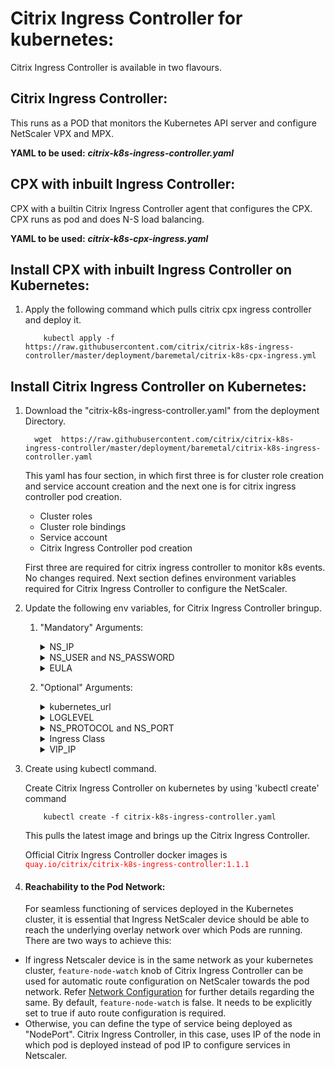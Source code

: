 # Citrix Ingress Controller for kubernetes:
Citrix Ingress Controller is available in two flavours.
## Citrix Ingress Controller:
This runs as a POD that monitors the Kubernetes API server and configure NetScaler VPX and MPX. 

**YAML to be used:** ***citrix-k8s-ingress-controller.yaml***
## CPX with inbuilt Ingress Controller:
CPX with a builtin Citrix Ingress Controller agent that configures the CPX. CPX runs as pod and does N-S load balancing. 

**YAML to be used:** ***citrix-k8s-cpx-ingress.yaml***

## Install CPX with inbuilt Ingress Controller on Kubernetes:
   1. Apply the following command which pulls citrix cpx ingress controller and deploy it.
      ```
          kubectl apply -f  https://raw.githubusercontent.com/citrix/citrix-k8s-ingress-controller/master/deployment/baremetal/citrix-k8s-cpx-ingress.yml
      ```
   

## Install Citrix Ingress Controller on Kubernetes:
 1. Download the "citrix-k8s-ingress-controller.yaml" from the deployment Directory.
    ```
      wget  https://raw.githubusercontent.com/citrix/citrix-k8s-ingress-controller/master/deployment/baremetal/citrix-k8s-ingress-controller.yaml
    ```
                        
    This yaml has four section, in which first three is for cluster role creation and service account creation and the 
    next one is for citrix ingress controller pod creation. 
    * Cluster roles
    * Cluster role bindings
    * Service account
    * Citrix Ingress Controller pod creation
   
    First three are required for citrix ingress controller to monitor k8s events. No changes required.
    Next section defines environment variables required for Citrix Ingress Controller to configure the NetScaler.

 2. Update the following env variables, for Citrix Ingress Controller bringup.

    1. "Mandatory" Arguments:
       <details>
       <summary>NS_IP</summary>

         This is must for Citrix Ingress Controller to configure the NetScaler appliance. Provide,
         ```
            NSIP for standalone NetScaler  
            SNIP for HA (Management access has to be enabled) 
            CLIP for Cluster
         
         ```
       </details>
       <details>
       <summary>NS_USER and NS_PASSWORD</summary>

         This is for authenticating with NetScaler if it has non default username and password. We can directly pass username/password or use Kubernetes secrets.
         Please refer our [guide](https://github.com/citrix/citrix-k8s-ingress-controller/blob/master/docs/command-policy.md) for configuring a non default NetScaler username and password.
         
         Given Yaml uses k8s secrets. Following steps helps to create secrets to be used in yaml.

         Create secrets on Kubernetes for NS_USER and NS_PASSWORD
         Kubernetes secrets can be created by using 'kubectl create secret'.  

                 kubectl create secret  generic nslogin --from-literal=username='nsroot' --from-literal=password='nsroot'

         >**Note:** If you are using different secret name rather than nslogin, you have to update the "name" field in the yaml. 

       </details>
       <details>
       <summary>EULA</summary>

         This is end user license agreement which has to be YES for Citrix Ingress Controller to up and run.
                
       </details>
    2. "Optional" Arguments:

       <details>
       <summary>kubernetes_url</summary>

         This is an optional field for Citrix Ingress Controller to register for events. If user did not specify it explictly, citrix ingress controller use internal KubeAPIServer IP. 
   
       </details>
       <details>
       <summary>LOGLEVEL</summary>

         This is used for controlling the logs generated from Citrix Ingress Controller. Following options are available. By default log level is DEBUG. 
         * CRITICAL 
         * ERROR
         * WARNING
         * INFO
         * DEBUG
       </details>
       <details>

       <summary>NS_PROTOCOL and NS_PORT</summary>
                                
         These enviornment variables defines protocol and port used by Citrix Ingress Controller  to communicate with NetScaler.

         By default NS_PROTOCOL is https and NS_PORT is 443. Other option is to use HTTP and port 80. 
       </details>
       <details>
       <summary>Ingress Class</summary>

         [Ingress class](../../docs/configure/ingress-classes.md) is used when multiple Ingress Loadbalancers are used to load balance different ingress resources. 

         Citrix Ingress Controller will configure NetScaler only with the ingress classes listed under --ingress-classes

                     args:
                          - --ingress-classes
                                Citrix

         Ingress resources should have the same class mentioned:

                    annotations:
                          kubernetes.io/ingress.class: "Citrix"
       </details>
       <details>

       <summary>VIP_IP</summary>

       Citrix Ingress Controller will use the IP provided in this environment variable to configure a Vitual IP in the Tier-1 ADC which would recieve the application traffic from external world.

       This is useful in the case where all Ingress runs in the Virtual IP. This takes precedence over the [frontend-ip](../../docs/configure/annotations.md) annotation.

       **Usage:**
       
       ```
       - name: "NS_VIP"       
         value: "<Virtual IP address of Citrix ADC>"
       ```
       
       </details>

3. Create using kubectl command. 

   Create Citrix Ingress Controller  on kubernetes by using 'kubectl create' command
        
           kubectl create -f citrix-k8s-ingress-controller.yaml

   This pulls the latest image and brings up the Citrix Ingress Controller.
                
   Official Citrix Ingress Controller docker images is <span style="color:red"> `quay.io/citrix/citrix-k8s-ingress-controller:1.1.1` </span>

4. #### Reachability to the Pod Network:
    For seamless functioning of services deployed in the Kubernetes cluster, it is essential that Ingress NetScaler device should be able to reach the underlying overlay network over which Pods are running.
There are two ways to achieve this:
* If ingress Netscaler device is in the same network as your kubernetes cluster, `feature-node-watch` knob of Citrix Ingress Controller can be used for automatic route configuration on NetScaler towards the pod network.
    Refer [Network Configuration](../../docs/network/staticrouting.md) for further details regarding the same.
    By default, `feature-node-watch` is false. It needs to be explicitly set to true if auto route configuration is required.
* Otherwise, you can define the type of service being deployed as "NodePort". Citrix Ingress Controller, in this case, uses IP of the node in which pod is deployed instead of pod IP to configure services in Netscaler.
